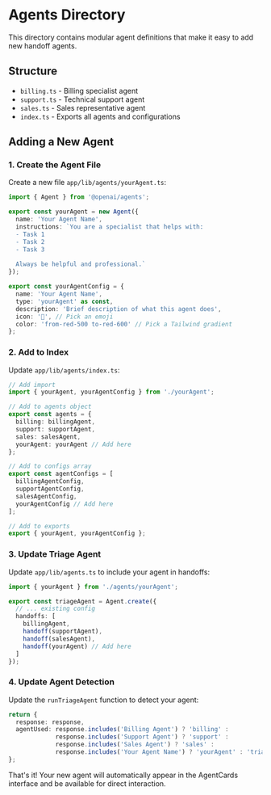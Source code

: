 # Agents Directory

This directory contains modular agent definitions that make it easy to add new handoff agents.

## Structure

- `billing.ts` - Billing specialist agent
- `support.ts` - Technical support agent  
- `sales.ts` - Sales representative agent
- `index.ts` - Exports all agents and configurations

## Adding a New Agent

### 1. Create the Agent File

Create a new file `app/lib/agents/yourAgent.ts`:

```typescript
import { Agent } from '@openai/agents';

export const yourAgent = new Agent({
  name: 'Your Agent Name',
  instructions: `You are a specialist that helps with:
  - Task 1
  - Task 2
  - Task 3
  
  Always be helpful and professional.`
});

export const yourAgentConfig = {
  name: 'Your Agent Name',
  type: 'yourAgent' as const,
  description: 'Brief description of what this agent does',
  icon: '🎯', // Pick an emoji
  color: 'from-red-500 to-red-600' // Pick a Tailwind gradient
};
```

### 2. Add to Index

Update `app/lib/agents/index.ts`:

```typescript
// Add import
import { yourAgent, yourAgentConfig } from './yourAgent';

// Add to agents object
export const agents = {
  billing: billingAgent,
  support: supportAgent,
  sales: salesAgent,
  yourAgent: yourAgent // Add here
};

// Add to configs array
export const agentConfigs = [
  billingAgentConfig,
  supportAgentConfig,
  salesAgentConfig,
  yourAgentConfig // Add here
];

// Add to exports
export { yourAgent, yourAgentConfig };
```

### 3. Update Triage Agent

Update `app/lib/agents.ts` to include your agent in handoffs:

```typescript
import { yourAgent } from './agents/yourAgent';

export const triageAgent = Agent.create({
  // ... existing config
  handoffs: [
    billingAgent, 
    handoff(supportAgent), 
    handoff(salesAgent),
    handoff(yourAgent) // Add here
  ]
});
```

### 4. Update Agent Detection

Update the `runTriageAgent` function to detect your agent:

```typescript
return {
  response: response,
  agentUsed: response.includes('Billing Agent') ? 'billing' : 
             response.includes('Support Agent') ? 'support' : 
             response.includes('Sales Agent') ? 'sales' :
             response.includes('Your Agent Name') ? 'yourAgent' : 'triage'
};
```

That's it! Your new agent will automatically appear in the AgentCards interface and be available for direct interaction. 